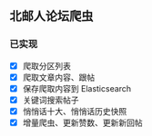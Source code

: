 ## 北邮人论坛爬虫
### 已实现

- [x] 爬取分区列表
- [x] 爬取文章内容、跟帖
- [x] 保存爬取内容到 Elasticsearch
- [x] 关键词搜索帖子
- [x] 悄悄话十大、悄悄话历史快照
- [x] 增量爬虫、更新赞数、更新新回帖